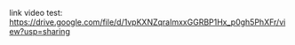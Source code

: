 link video test: https://drive.google.com/file/d/1vpKXNZqraImxxGGRBP1Hx_p0gh5PhXFr/view?usp=sharing
